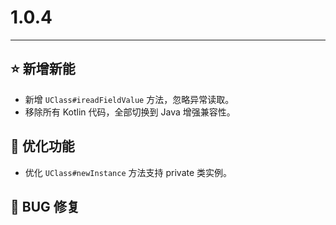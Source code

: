 # 1.0.4

---------------------

## ⭐ 新增新能

- 新增 `UClass#ireadFieldValue` 方法，忽略异常读取。
- 移除所有 Kotlin 代码，全部切换到 Java 增强兼容性。

## 👻 优化功能

- 优化 `UClass#newInstance` 方法支持 private 类实例。

## 🐞 BUG 修复